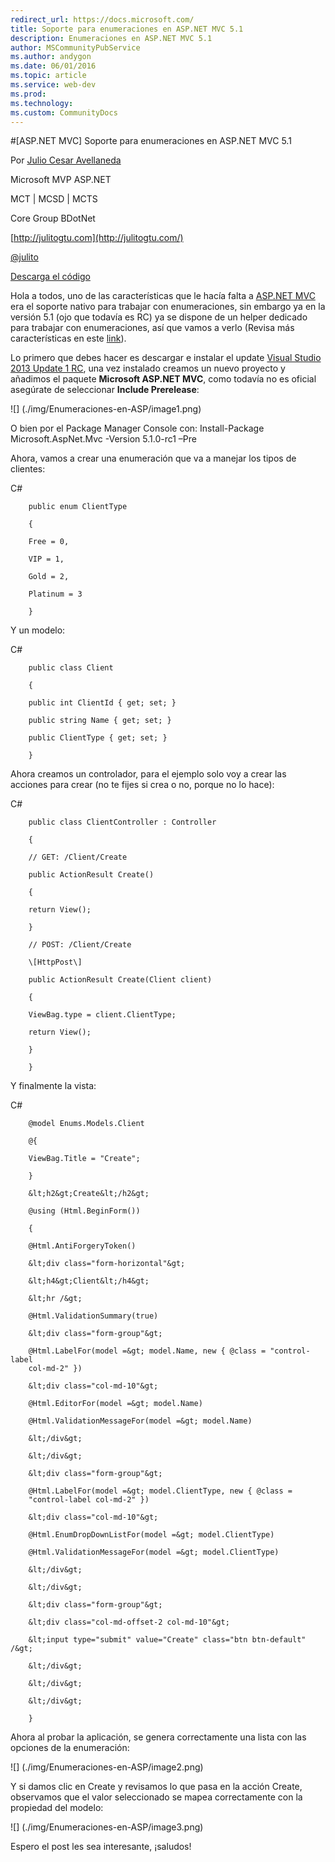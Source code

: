 ```yaml
---
redirect_url: https://docs.microsoft.com/
title: Soporte para enumeraciones en ASP.NET MVC 5.1
description: Enumeraciones en ASP.NET MVC 5.1
author: MSCommunityPubService
ms.author: andygon
ms.date: 06/01/2016
ms.topic: article
ms.service: web-dev
ms.prod: 
ms.technology:
ms.custom: CommunityDocs
---
```


#[ASP.NET MVC] Soporte para enumeraciones en ASP.NET MVC 5.1

Por [Julio Cesar
Avellaneda](http://mvp.microsoft.com/en-us/MVP/Julio%20Cesar%20Avellaneda-4038198)

Microsoft MVP ASP.NET

MCT | MCSD | MCTS

Core Group BDotNet

[http://julitogtu.com](http://julitogtu.com/)

[@julito](https://twitter.com/julitogtu)

[Descarga el código](https://github.com/julitogtu/mvc/tree/master)

Hola a todos, uno de las características que le hacía falta a [ASP.NET
MVC](http://julitogtu.com/category/asp-net-mvc/) era el soporte nativo
para trabajar con enumeraciones, sin embargo ya en la versión 5.1 (ojo
que todavía es RC) ya se dispone de un helper dedicado para trabajar con
enumeraciones, así que vamos a verlo (Revisa más características en este
[link](http://blogs.msdn.com/b/webdev/archive/2013/12/09/asp-net-and-web-tools-2013-2-preview-for-visual-studio-2013.aspx)).

Lo primero que debes hacer es descargar e instalar el update [Visual
Studio 2013 Update 1
RC](http://www.microsoft.com/en-us/download/confirmation.aspx?id=41204),
una vez instalado creamos un nuevo proyecto y añadimos el paquete
**Microsoft ASP.NET MVC**, como todavía no es oficial asegúrate de
seleccionar **Include Prerelease**:

![] (./img/Enumeraciones-en-ASP/image1.png)

O bien por el Package Manager Console con: Install-Package
Microsoft.AspNet.Mvc -Version 5.1.0-rc1 –Pre

Ahora, vamos a crear una enumeración que va a manejar los tipos de
clientes:

C\#

```
    public enum ClientType

    {

    Free = 0,

    VIP = 1,

    Gold = 2,

    Platinum = 3

    }
```

Y un modelo:

C\#


```
    public class Client

    {

    public int ClientId { get; set; }

    public string Name { get; set; }

    public ClientType { get; set; }

    }
```

Ahora creamos un controlador, para el ejemplo solo voy a crear las
acciones para crear (no te fijes si crea o no, porque no lo hace):

C\#


```
    public class ClientController : Controller

    {

    // GET: /Client/Create

    public ActionResult Create()

    {

    return View();

    }

    // POST: /Client/Create

    \[HttpPost\]

    public ActionResult Create(Client client)

    {

    ViewBag.type = client.ClientType;

    return View();

    }

    }
```

Y finalmente la vista:

C\#

```
    @model Enums.Models.Client

    @{

    ViewBag.Title = "Create";

    }

    &lt;h2&gt;Create&lt;/h2&gt;

    @using (Html.BeginForm())

    {

    @Html.AntiForgeryToken()

    &lt;div class="form-horizontal"&gt;

    &lt;h4&gt;Client&lt;/h4&gt;

    &lt;hr /&gt;

    @Html.ValidationSummary(true)

    &lt;div class="form-group"&gt;

    @Html.LabelFor(model =&gt; model.Name, new { @class = "control-label
    col-md-2" })

    &lt;div class="col-md-10"&gt;

    @Html.EditorFor(model =&gt; model.Name)

    @Html.ValidationMessageFor(model =&gt; model.Name)

    &lt;/div&gt;

    &lt;/div&gt;

    &lt;div class="form-group"&gt;

    @Html.LabelFor(model =&gt; model.ClientType, new { @class =
    "control-label col-md-2" })

    &lt;div class="col-md-10"&gt;

    @Html.EnumDropDownListFor(model =&gt; model.ClientType)

    @Html.ValidationMessageFor(model =&gt; model.ClientType)

    &lt;/div&gt;

    &lt;/div&gt;

    &lt;div class="form-group"&gt;

    &lt;div class="col-md-offset-2 col-md-10"&gt;

    &lt;input type="submit" value="Create" class="btn btn-default" /&gt;

    &lt;/div&gt;

    &lt;/div&gt;

    &lt;/div&gt;

    }
```

Ahora al probar la aplicación, se genera correctamente una lista con las
opciones de la enumeración:

![] (./img/Enumeraciones-en-ASP/image2.png)

Y si damos clic en Create y revisamos lo que pasa en la acción Create,
observamos que el valor seleccionado se mapea correctamente con la
propiedad del modelo:

![] (./img/Enumeraciones-en-ASP/image3.png)

Espero el post les sea interesante, ¡saludos!




